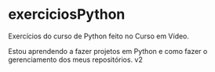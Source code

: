 # exerciciosPython
Exercícios do curso de Python feito no Curso em Vídeo.

Estou aprendendo a fazer projetos em Python e como fazer o gerenciamento dos meus repositórios. v2
